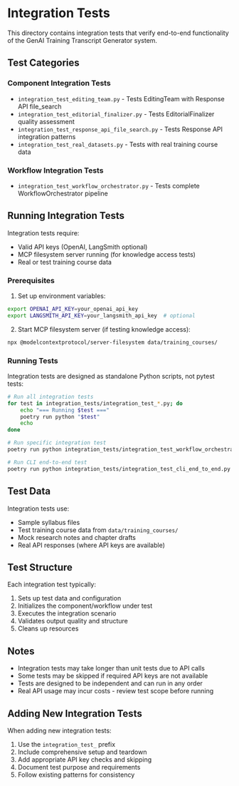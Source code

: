 # Integration Tests

This directory contains integration tests that verify end-to-end functionality of the GenAI Training Transcript Generator system.

## Test Categories

### Component Integration Tests
- `integration_test_editing_team.py` - Tests EditingTeam with Response API file_search
- `integration_test_editorial_finalizer.py` - Tests EditorialFinalizer quality assessment
- `integration_test_response_api_file_search.py` - Tests Response API integration patterns
- `integration_test_real_datasets.py` - Tests with real training course data

### Workflow Integration Tests
- `integration_test_workflow_orchestrator.py` - Tests complete WorkflowOrchestrator pipeline

## Running Integration Tests

Integration tests require:
- Valid API keys (OpenAI, LangSmith optional)
- MCP filesystem server running (for knowledge access tests)
- Real or test training course data

### Prerequisites

1. Set up environment variables:
```bash
export OPENAI_API_KEY=your_openai_api_key
export LANGSMITH_API_KEY=your_langsmith_api_key  # optional
```

2. Start MCP filesystem server (if testing knowledge access):
```bash
npx @modelcontextprotocol/server-filesystem data/training_courses/
```

### Running Tests

Integration tests are designed as standalone Python scripts, not pytest tests:

```bash
# Run all integration tests
for test in integration_tests/integration_test_*.py; do
    echo "=== Running $test ==="
    poetry run python "$test"
    echo
done

# Run specific integration test
poetry run python integration_tests/integration_test_workflow_orchestrator.py

# Run CLI end-to-end test
poetry run python integration_tests/integration_test_cli_end_to_end.py
```

## Test Data

Integration tests use:
- Sample syllabus files
- Test training course data from `data/training_courses/`
- Mock research notes and chapter drafts
- Real API responses (where API keys are available)

## Test Structure

Each integration test typically:
1. Sets up test data and configuration
2. Initializes the component/workflow under test
3. Executes the integration scenario
4. Validates output quality and structure
5. Cleans up resources

## Notes

- Integration tests may take longer than unit tests due to API calls
- Some tests may be skipped if required API keys are not available
- Tests are designed to be independent and can run in any order
- Real API usage may incur costs - review test scope before running

## Adding New Integration Tests

When adding new integration tests:
1. Use the `integration_test_` prefix
2. Include comprehensive setup and teardown
3. Add appropriate API key checks and skipping
4. Document test purpose and requirements
5. Follow existing patterns for consistency
